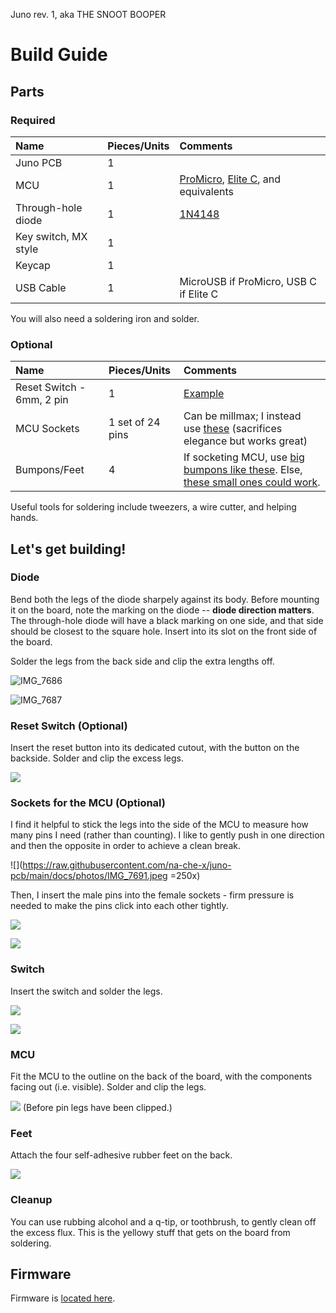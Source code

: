 Juno rev. 1, aka THE SNOOT BOOPER
# Build Guide

## Parts
### Required

| Name | Pieces/Units | Comments |
|:-|:-|:-|
| Juno PCB | 1 | |
| MCU | 1 | [ProMicro](https://smile.amazon.com/gp/product/B08BJNV1J3/), [Elite C](https://smile.amazon.com/gp/product/B087CLFKW9/), and equivalents |
| Through-hole diode | 1 | [1N4148](https://smile.amazon.com/gp/product/B08RHFHJFF/) |
| Key switch, MX style | 1 | |
| Keycap | 1 | |
| USB Cable | 1 | MicroUSB if ProMicro, USB C if Elite C |

You will also need a soldering iron and solder.

### Optional
| Name | Pieces/Units | Comments |
|:-|:-|:-|
| Reset Switch - 6mm, 2 pin | 1 | [Example](https://smile.amazon.com/gp/product/B07WF76VHT/) |
| MCU Sockets | 1 set of 24 pins | Can be millmax; I instead use [these](https://smile.amazon.com/gp/product/B07BS126FK/) (sacrifices elegance but works great) |
| Bumpons/Feet | 4 | If socketing MCU, use [big bumpons like these](https://smile.amazon.com/gp/product/B07PDJ7T71/). Else, [these small ones could work](https://smile.amazon.com/dp/B06XCNM69B/). |

Useful tools for soldering include tweezers, a wire cutter, and helping hands.

## Let's get building!
### Diode
Bend both the legs of the diode sharpely against its body. Before mounting it on the board, note the marking on the diode -- **diode direction matters**. The through-hole diode will have a black marking on one side, and that side should be closest to the square hole. Insert into its slot on the front side of the board.

Solder the legs from the back side and clip the extra lengths off.

![IMG_7686](https://raw.githubusercontent.com/na-che-x/juno-pcb/main/docs/photos/IMG_7686.jpeg)

![IMG_7687](https://raw.githubusercontent.com/na-che-x/juno-pcb/main/docs/photos/IMG_7687.jpeg)

### Reset Switch (Optional)

Insert the reset button into its dedicated cutout, with the button on the backside. Solder and clip the excess legs.

![](https://raw.githubusercontent.com/na-che-x/juno-pcb/main/docs/photos/IMG_7689.jpeg)

### Sockets for the MCU (Optional)

I find it helpful to stick the legs into the side of the MCU to measure how many pins I need (rather than counting). I like to gently push in one direction and then the opposite in order to achieve a clean break.

![](https://raw.githubusercontent.com/na-che-x/juno-pcb/main/docs/photos/IMG_7691.jpeg =250x)

Then, I insert the male pins into the female sockets - firm pressure is needed to make the pins click into each other tightly.

![](https://raw.githubusercontent.com/na-che-x/juno-pcb/main/docs/photos/IMG_7693.jpeg)

![](https://raw.githubusercontent.com/na-che-x/juno-pcb/main/docs/photos/IMG_7694.jpeg)

### Switch

Insert the switch and solder the legs.

![](https://raw.githubusercontent.com/na-che-x/juno-pcb/main/docs/photos/IMG_7703.jpeg)

![](https://raw.githubusercontent.com/na-che-x/juno-pcb/main/docs/photos/IMG_7704.jpeg)

### MCU

Fit the MCU to the outline on the back of the board, with the components facing out (i.e. visible). Solder and clip the legs.

![](https://raw.githubusercontent.com/na-che-x/juno-pcb/main/docs/photos/IMG_7706.jpeg)
(Before pin legs have been clipped.)
### Feet

Attach the four self-adhesive rubber feet on the back.

![](https://raw.githubusercontent.com/na-che-x/juno-pcb/main/docs/photos/IMG_7708.jpeg)

### Cleanup

You can use rubbing alcohol and a q-tip, or toothbrush, to gently clean off the excess flux. This is the yellowy stuff that gets on the board from soldering.

## Firmware

Firmware is [located here](firmware).
